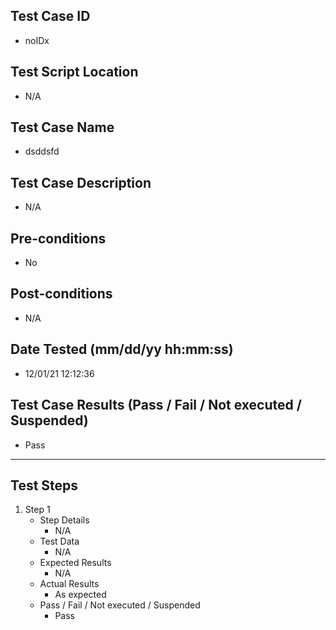 ## Test Case ID
* noIDx
## Test Script Location
* N/A
## Test Case Name
* dsddsfd
## Test Case Description
* N/A
## Pre-conditions
* No
## Post-conditions
* N/A
## Date Tested (mm/dd/yy hh:mm:ss)
* 12/01/21 12:12:36
## Test Case Results (Pass / Fail / Not executed / Suspended)
* Pass
---
## Test Steps
1. Step 1
	* Step Details
		* N/A
	* Test Data
		* N/A
	* Expected Results
		* N/A
	* Actual Results
		* As expected
	* Pass / Fail / Not executed / Suspended
		* Pass
